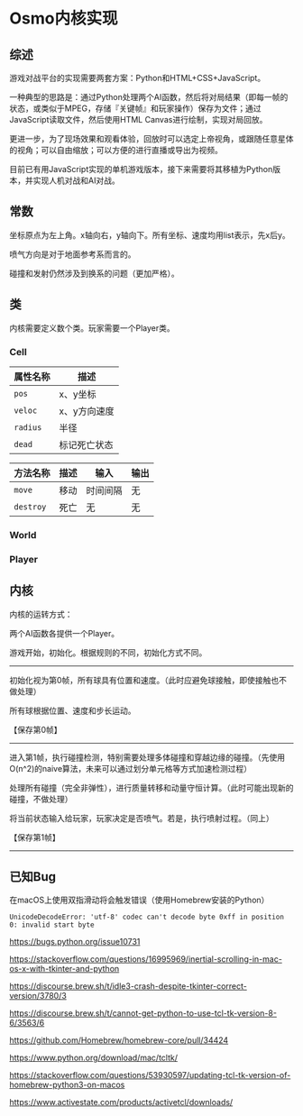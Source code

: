 # Osmo内核实现

## 综述

游戏对战平台的实现需要两套方案：Python和HTML+CSS+JavaScript。

一种典型的思路是：通过Python处理两个AI函数，然后将对局结果（即每一帧的状态，或类似于MPEG，存储『关键帧』和玩家操作）保存为文件；通过JavaScript读取文件，然后使用HTML Canvas进行绘制，实现对局回放。

更进一步，为了现场效果和观看体验，回放时可以选定上帝视角，或跟随任意星体的视角；可以自由缩放；可以方便的进行直播或导出为视频。

目前已有用JavaScript实现的单机游戏版本，接下来需要将其移植为Python版本，并实现人机对战和AI对战。

## 常数

坐标原点为左上角。x轴向右，y轴向下。所有坐标、速度均用list表示，先x后y。

喷气方向是对于地面参考系而言的。

碰撞和发射仍然涉及到换系的问题（更加严格）。

## 类

内核需要定义数个类。玩家需要一个Player类。

### Cell
| 属性名称 | 描述 |
| - | - |
| `pos` | x、y坐标 |
| `veloc` | x、y方向速度 |
| `radius` | 半径 |
| `dead` | 标记死亡状态 |

| 方法名称 | 描述 | 输入 | 输出 |
| - | - | - | - |
| `move` | 移动 | 时间间隔 | 无 |
| `destroy` | 死亡 | 无 | 无 |

### World

### Player

## 内核

内核的运转方式：

两个AI函数各提供一个Player。

游戏开始，初始化。根据规则的不同，初始化方式不同。

---

初始化视为第0帧，所有球具有位置和速度。（此时应避免球接触，即使接触也不做处理）

所有球根据位置、速度和步长运动。

【保存第0帧】

---

进入第1帧，执行碰撞检测，特别需要处理多体碰撞和穿越边缘的碰撞。（先使用O(n^2)的naive算法，未来可以通过划分单元格等方式加速检测过程）

处理所有碰撞（完全非弹性），进行质量转移和动量守恒计算。（此时可能出现新的碰撞，不做处理）

将当前状态输入给玩家，玩家决定是否喷气。若是，执行喷射过程。（同上）

【保存第1帧】

---

## 已知Bug

在macOS上使用双指滑动将会触发错误（使用Homebrew安装的Python）

```
UnicodeDecodeError: 'utf-8' codec can't decode byte 0xff in position 0: invalid start byte
```

https://bugs.python.org/issue10731

https://stackoverflow.com/questions/16995969/inertial-scrolling-in-mac-os-x-with-tkinter-and-python

https://discourse.brew.sh/t/idle3-crash-despite-tkinter-correct-version/3780/3

https://discourse.brew.sh/t/cannot-get-python-to-use-tcl-tk-version-8-6/3563/6

https://github.com/Homebrew/homebrew-core/pull/34424

https://www.python.org/download/mac/tcltk/

https://stackoverflow.com/questions/53930597/updating-tcl-tk-version-of-homebrew-python3-on-macos

https://www.activestate.com/products/activetcl/downloads/
